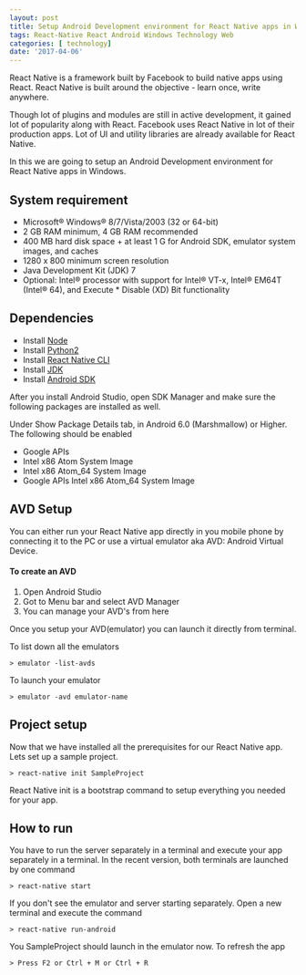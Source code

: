 ```yaml
---
layout: post
title: Setup Android Development environment for React Native apps in Windows
tags: React-Native React Android Windows Technology Web
categories: [ technology]
date: '2017-04-06'
---
```


React Native is a framework built by Facebook to build native apps using React. React Native is built around the objective - learn once, write anywhere.

Though lot of plugins and modules are still in active development, it gained lot of popularity along with React. Facebook uses React Native in lot of their production apps. Lot of UI and utility libraries are already available for React Native.

In this  we are going to setup an Android Development environment for React Native apps in Windows.

## System requirement

- Microsoft® Windows® 8/7/Vista/2003 (32 or 64-bit)
- 2 GB RAM minimum, 4 GB RAM recommended
- 400 MB hard disk space + at least 1 G for Android SDK, emulator system images, and caches
- 1280 x 800 minimum screen resolution
- Java Development Kit (JDK) 7
- Optional: Intel® processor with support for Intel® VT-x, Intel® EM64T (Intel® 64), and Execute \* Disable (XD) Bit functionality

## Dependencies

- Install [Node](https://nodejs.org/en/download/)
- Install [Python2](https://www.python.org/downloads/)
- Install [React Native CLI](https://www.npmjs.com/package/react-native-cli)
- Install [JDK](http://www.oracle.com/technetwork/java/javase/downloads/index.html)
- Install [Android SDK](https://developer.android.com/studio/index.html)

After you install Android Studio, open SDK Manager and make sure the following packages are installed as well.

Under Show Package Details tab, in Android 6.0 (Marshmallow) or Higher. The following should be enabled

- Google APIs
- Intel x86 Atom System Image
- Intel x86 Atom_64 System Image
- Google APIs Intel x86 Atom_64 System Image

## AVD Setup

You can either run your React Native app directly in you mobile phone by connecting it to the PC or use a virtual emulator aka AVD: Android Virtual Device.

#### To create an AVD

1. Open Android Studio
2. Got to Menu bar and select AVD Manager
3. You can manage your AVD's from here

Once you setup your AVD(emulator) you can launch it directly from terminal.

To list down all the emulators

```vim
> emulator -list-avds
```

To launch your emulator

```vim
> emulator -avd emulator-name
```

## Project setup

Now that we have installed all the prerequisites for our React Native app. Lets set up a sample project.

```vim
> react-native init SampleProject
```

React Native init is a bootstrap command to setup everything you needed for your app.

## How to run

You have to run the server separately in a terminal and execute your app separately in a terminal. In the recent version, both terminals are launched by one command

```vim
> react-native start
```

If you don't see the emulator and server starting separately. Open a new terminal and execute the command

```vim
> react-native run-android
```

You SampleProject should launch in the emulator now. To refresh the app

```vim
> Press F2 or Ctrl + M or Ctrl + R
```
